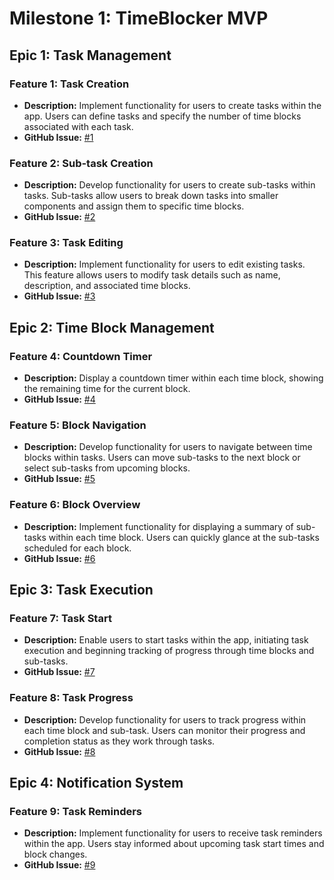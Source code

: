 # Milestone 1: TimeBlocker MVP

## Epic 1: Task Management

### Feature 1: Task Creation
- **Description:** Implement functionality for users to create tasks within the app. Users can define tasks and specify the number of time blocks associated with each task.
- **GitHub Issue:** [#1](https://github.com/SathiyaramanM/Blocks/issues/1)

### Feature 2: Sub-task Creation
- **Description:** Develop functionality for users to create sub-tasks within tasks. Sub-tasks allow users to break down tasks into smaller components and assign them to specific time blocks.
- **GitHub Issue:** [#2](https://github.com/SathiyaramanM/Blocks/issues/2)

### Feature 3: Task Editing
- **Description:** Implement functionality for users to edit existing tasks. This feature allows users to modify task details such as name, description, and associated time blocks.
- **GitHub Issue:** [#3](https://github.com/SathiyaramanM/Blocks/issues/3)

## Epic 2: Time Block Management

### Feature 4: Countdown Timer
- **Description:** Display a countdown timer within each time block, showing the remaining time for the current block.
- **GitHub Issue:** [#4](https://github.com/SathiyaramanM/Blocks/issues/4)

### Feature 5: Block Navigation
- **Description:** Develop functionality for users to navigate between time blocks within tasks. Users can move sub-tasks to the next block or select sub-tasks from upcoming blocks.
- **GitHub Issue:** [#5](https://github.com/SathiyaramanM/Blocks/issues/5)

### Feature 6: Block Overview
- **Description:** Implement functionality for displaying a summary of sub-tasks within each time block. Users can quickly glance at the sub-tasks scheduled for each block.
- **GitHub Issue:** [#6](https://github.com/SathiyaramanM/Blocks/issues/6)

## Epic 3: Task Execution

### Feature 7: Task Start
- **Description:** Enable users to start tasks within the app, initiating task execution and beginning tracking of progress through time blocks and sub-tasks.
- **GitHub Issue:** [#7](https://github.com/SathiyaramanM/Blocks/issues/7)

### Feature 8: Task Progress
- **Description:** Develop functionality for users to track progress within each time block and sub-task. Users can monitor their progress and completion status as they work through tasks.
- **GitHub Issue:** [#8](https://github.com/SathiyaramanM/Blocks/issues/8)

## Epic 4: Notification System

### Feature 9: Task Reminders
- **Description:** Implement functionality for users to receive task reminders within the app. Users stay informed about upcoming task start times and block changes.
- **GitHub Issue:** [#9](https://github.com/SathiyaramanM/Blocks/issues/9)
